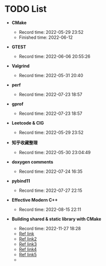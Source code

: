 # TODO List

- **CMake**
  - Record time: 2022-05-29 23:52
  - Finished time: 2022-06-12
- **GTEST**
  - Record time: 2022-06-06 20:55:26
- **Valgrind**
  - Record time: 2022-05-31 20:40
- **perf**
  - Record time: 2022-07-23 18:57
- **gprof**
  - Record time: 2022-07-23 18:57
- **Leetcode & CIG**
  - Record  time: 2022-05-29 23:52
- **知乎收藏整理**
  - Record time: 2022-05-30 23:04:49
- **doxygen comments**
  - Record  time: 2022-07-24 16:35
- **pybind11**
  - Record time: 2022-07-27 22:15
- **Effective Modern C++**
  - Record time: 2022-08-15 22:11

- **Building shared & static library with CMake**
  - Record time: 2022-11-27 18:28
  - [Ref link](https://blog.csdn.net/weixin_43651879/article/details/118931486)
  - [Ref link2](http://mp.ofweek.com/ai/a756714255277)
  - [Ref link3](https://zhuanlan.zhihu.com/p/392750572)
  - [Ref link4](https://programming.vip/docs/cmake-i-compiles-static-dynamic-and-object-libraries.html)
  - [Ref link5](https://www.kitware.com/create-dlls-on-windows-without-declspec-using-new-cmake-export-all-feature/)
  - 